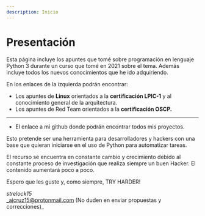```yaml
---
description: Inicio
---
```


# Presentación

Esta página incluye los apuntes que tomé sobre programación en lenguaje Python 3 durante un curso que tomé en 2021 sobre el tema. Además incluye todos los nuevos conocimientos que he ido adquiriendo.

En los enlaces de la izquierda podrán encontrar:

* Los apuntes de **Linux** orientados a la **certificación LPIC-1** y al conocimiento general de la arquitectura.
* Los apuntes de Red Team orientados a la **certificación OSCP.**
* ****
* El enlace a mi github donde podrán encontrar todos mis proyectos.

Esto pretende ser una herramienta para desarrolladores y hackers con una base que quieran iniciarse en el uso de Python para automatizar tareas.

El recurso se encuentra en constante cambio y crecimiento debido al constante proceso de investigación que realiza siempre un buen Hacker. El contenido aumentará poco a poco.

Espero que les guste y, como siempre, TRY HARDER!

_strelock15_\
_ajcruz15@protonmail.com                                                        (No duden en enviar propuestas y correcciones)_
